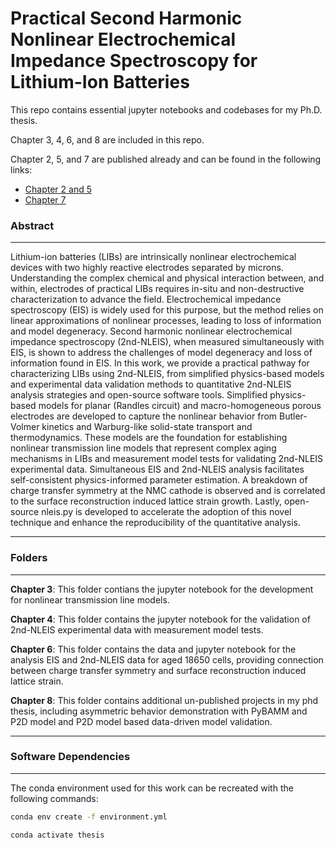 # Practical Second Harmonic Nonlinear Electrochemical Impedance Spectroscopy for Lithium-Ion Batteries
This repo contains essential jupyter notebooks and codebases for my Ph.D. thesis.

Chapter 3, 4, 6, and 8 are included in this repo. 

Chapter 2, 5, and 7 are published already and can be found in the following links:

* [Chapter 2 and 5](https://github.com/yuefan98/2nd-NLEIS-manuscripts?tab=readme-ov-file)
* [Chapter 7](https://github.com/yuefan98/nleis.py)
### Abstract
-------------
Lithium-ion batteries (LIBs) are intrinsically nonlinear electrochemical devices with two highly reactive electrodes separated by microns. Understanding the complex chemical and physical interaction between, and within, electrodes of practical LIBs requires in-situ and non-destructive characterization to advance the field. Electrochemical impedance spectroscopy (EIS) is widely used for this purpose, but the method relies on linear approximations of nonlinear processes, leading to loss of information and model degeneracy. Second harmonic nonlinear electrochemical impedance spectroscopy (2nd-NLEIS), when measured simultaneously with EIS, is shown to address the challenges of model degeneracy and loss of information found in EIS. 
In this work, we provide a practical pathway for characterizing LIBs using 2nd-NLEIS, from simplified physics-based models and experimental data validation methods to quantitative 2nd-NLEIS analysis strategies and open-source software tools. Simplified physics-based models for planar (Randles circuit) and macro-homogeneous porous electrodes are developed to capture the nonlinear behavior from Butler-Volmer kinetics and Warburg-like solid-state transport and thermodynamics. These models are the foundation for establishing nonlinear transmission line models that represent complex aging mechanisms in LIBs and measurement model tests for validating 2nd-NLEIS experimental data. Simultaneous EIS and 2nd-NLEIS analysis facilitates self-consistent physics-informed parameter estimation. A breakdown of charge transfer symmetry at the NMC cathode is observed and is correlated to the surface reconstruction induced lattice strain growth. Lastly, open-source nleis.py is developed to accelerate the adoption of this novel technique and enhance the reproducibility of the quantitative analysis.

----------------------------------------------------------------
### Folders
----------------------------------------------------------------
**Chapter 3**: This folder contians the jupyter notebook for the development for nonlinear transmission line models.

**Chapter 4**: This folder contains the jupyter notebook for the validation of 2nd-NLEIS experimental data with measurement model tests.

**Chapter 6**: This folder contains the data and jupyter notebook for the analysis EIS and 2nd-NLEIS data for aged 18650 cells, providing connection between charge transfer symmetry and surface reconstruction induced lattice strain.

**Chapter 8**: This folder contains additional un-published projects in my phd thesis, including asymmetric behavior demonstration with PyBAMM and P2D model and P2D model based data-driven model validation.

----------------------------------------------------------------
### Software Dependencies
----------------------------------------------------------------
The conda environment used for this work can be recreated with the following commands:


```bash
conda env create -f environment.yml

conda activate thesis
```